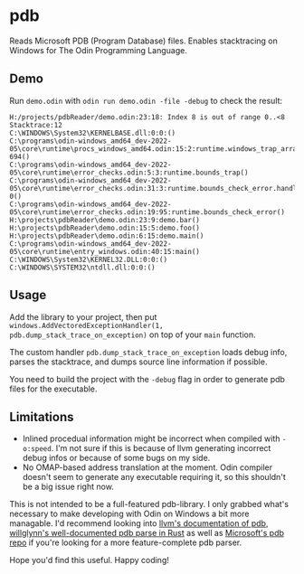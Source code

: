 # pdb
Reads Microsoft PDB (Program Database) files. Enables stacktracing on Windows for The Odin Programming Language.

## Demo

Run `demo.odin` with `odin run demo.odin -file -debug` to check the result:

```log
H:/projects/pdbReader/demo.odin:23:18: Index 8 is out of range 0..<8
Stacktrace:12
C:\WINDOWS\System32\KERNELBASE.dll:0:0:()
C:\programs\odin-windows_amd64_dev-2022-05\core\runtime\procs_windows_amd64.odin:15:2:runtime.windows_trap_array_bounds-694()
C:\programs\odin-windows_amd64_dev-2022-05\core\runtime\error_checks.odin:5:3:runtime.bounds_trap()
C:\programs\odin-windows_amd64_dev-2022-05\core\runtime\error_checks.odin:31:3:runtime.bounds_check_error.handle_error-0()
C:\programs\odin-windows_amd64_dev-2022-05\core\runtime\error_checks.odin:19:95:runtime.bounds_check_error()
H:\projects\pdbReader\demo.odin:23:9:demo.bar()
H:\projects\pdbReader\demo.odin:15:5:demo.foo()
H:\projects\pdbReader\demo.odin:6:15:demo.main()
C:\programs\odin-windows_amd64_dev-2022-05\core\runtime\entry_windows.odin:40:15:main()
C:\WINDOWS\System32\KERNEL32.DLL:0:0:()
C:\WINDOWS\SYSTEM32\ntdll.dll:0:0:()
```
## Usage

Add the library to your project, then put `windows.AddVectoredExceptionHandler(1, pdb.dump_stack_trace_on_exception)` on top of your `main` function.

The custom handler `pdb.dump_stack_trace_on_exception` loads debug info, parses the stacktrace, and dumps source line information if possible.

You need to build the project with the `-debug` flag in order to generate pdb files for the executable.

## Limitations

- Inlined procedual information might be incorrect when compiled with `-o:speed`. I'm not sure if this is because of llvm generating incorrect debug infos or because of some bugs on my side.
- No OMAP-based address translation at the moment. Odin compiler doesn't seem to generate any executable requiring it, so this shouldn't be a big issue right now.

This is not intended to be a full-featured pdb-library. I only grabbed what's necessary to make developing with Odin on Windows a bit more managable. I'd recommend looking into [llvm's documentation of pdb](https://llvm.org/docs/PDB/index.html),  [willglynn's well-documented pdb parse in Rust](https://github.com/willglynn/pdb) as well as [Microsoft's pdb repo](https://github.com/Microsoft/microsoft-pdb) if you're looking for a more feature-complete pdb parser.

Hope you'd find this useful. Happy coding!
